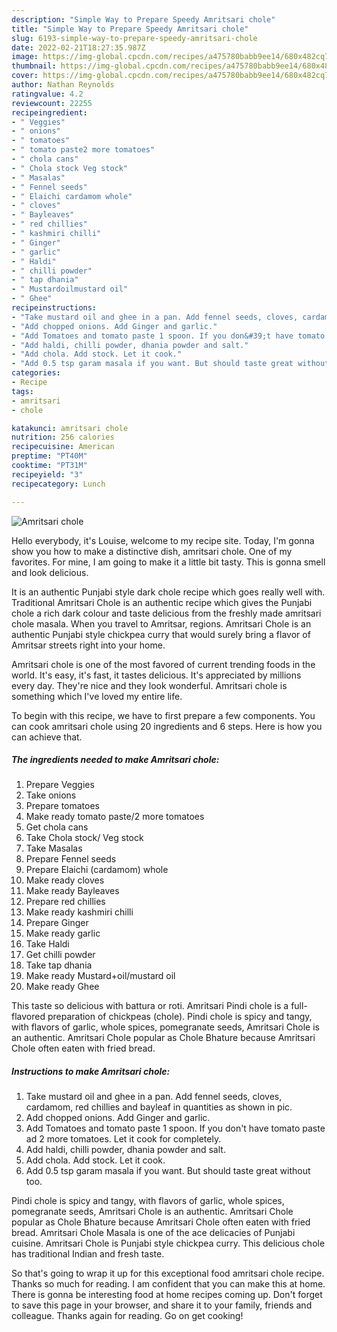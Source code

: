 ```yaml
---
description: "Simple Way to Prepare Speedy Amritsari chole"
title: "Simple Way to Prepare Speedy Amritsari chole"
slug: 6193-simple-way-to-prepare-speedy-amritsari-chole
date: 2022-02-21T18:27:35.987Z
image: https://img-global.cpcdn.com/recipes/a475780babb9ee14/680x482cq70/amritsari-chole-recipe-main-photo.jpg
thumbnail: https://img-global.cpcdn.com/recipes/a475780babb9ee14/680x482cq70/amritsari-chole-recipe-main-photo.jpg
cover: https://img-global.cpcdn.com/recipes/a475780babb9ee14/680x482cq70/amritsari-chole-recipe-main-photo.jpg
author: Nathan Reynolds
ratingvalue: 4.2
reviewcount: 22255
recipeingredient:
- " Veggies"
- " onions"
- " tomatoes"
- " tomato paste2 more tomatoes"
- " chola cans"
- " Chola stock Veg stock"
- " Masalas"
- " Fennel seeds"
- " Elaichi cardamom whole"
- " cloves"
- " Bayleaves"
- " red chillies"
- " kashmiri chilli"
- " Ginger"
- " garlic"
- " Haldi"
- " chilli powder"
- " tap dhania"
- " Mustardoilmustard oil"
- " Ghee"
recipeinstructions:
- "Take mustard oil and ghee in a pan. Add fennel seeds, cloves, cardamom, red chillies and bayleaf in quantities as shown in pic."
- "Add chopped onions. Add Ginger and garlic."
- "Add Tomatoes and tomato paste 1 spoon. If you don&#39;t have tomato paste ad 2 more tomatoes. Let it cook for completely."
- "Add haldi, chilli powder, dhania powder and salt."
- "Add chola. Add stock. Let it cook."
- "Add 0.5 tsp garam masala if you want. But should taste great without too."
categories:
- Recipe
tags:
- amritsari
- chole

katakunci: amritsari chole 
nutrition: 256 calories
recipecuisine: American
preptime: "PT40M"
cooktime: "PT31M"
recipeyield: "3"
recipecategory: Lunch

---
```



![Amritsari chole](https://img-global.cpcdn.com/recipes/a475780babb9ee14/680x482cq70/amritsari-chole-recipe-main-photo.jpg)

Hello everybody, it's Louise, welcome to my recipe site. Today, I'm gonna show you how to make a distinctive dish, amritsari chole. One of my favorites. For mine, I am going to make it a little bit tasty. This is gonna smell and look delicious.

It is an authentic Punjabi style dark chole recipe which goes really well with. Traditional Amritsari Chole is an authentic recipe which gives the Punjabi chole a rich dark colour and taste delicious from the freshly made amritsari chole masala. When you travel to Amritsar, regions. Amritsari Chole is an authentic Punjabi style chickpea curry that would surely bring a flavor of Amritsar streets right into your home.

Amritsari chole is one of the most favored of current trending foods in the world. It's easy, it's fast, it tastes delicious. It's appreciated by millions every day. They're nice and they look wonderful. Amritsari chole is something which I've loved my entire life.


To begin with this recipe, we have to first prepare a few components. You can cook amritsari chole using 20 ingredients and 6 steps. Here is how you can achieve that.

<!--inarticleads1-->

##### The ingredients needed to make Amritsari chole:

1. Prepare  Veggies
1. Take  onions
1. Prepare  tomatoes
1. Make ready  tomato paste/2 more tomatoes
1. Get  chola cans
1. Take  Chola stock/ Veg stock
1. Take  Masalas
1. Prepare  Fennel seeds
1. Prepare  Elaichi (cardamom) whole
1. Make ready  cloves
1. Make ready  Bayleaves
1. Prepare  red chillies
1. Make ready  kashmiri chilli
1. Prepare  Ginger
1. Make ready  garlic
1. Take  Haldi
1. Get  chilli powder
1. Take  tap dhania
1. Make ready  Mustard+oil/mustard oil
1. Make ready  Ghee


This taste so delicious with battura or roti. Amritsari Pindi chole is a full-flavored preparation of chickpeas (chole). Pindi chole is spicy and tangy, with flavors of garlic, whole spices, pomegranate seeds, Amritsari Chole is an authentic. Amritsari Chole popular as Chole Bhature because Amritsari Chole often eaten with fried bread. 

<!--inarticleads2-->

##### Instructions to make Amritsari chole:

1. Take mustard oil and ghee in a pan. Add fennel seeds, cloves, cardamom, red chillies and bayleaf in quantities as shown in pic.
1. Add chopped onions. Add Ginger and garlic.
1. Add Tomatoes and tomato paste 1 spoon. If you don&#39;t have tomato paste ad 2 more tomatoes. Let it cook for completely.
1. Add haldi, chilli powder, dhania powder and salt.
1. Add chola. Add stock. Let it cook.
1. Add 0.5 tsp garam masala if you want. But should taste great without too.


Pindi chole is spicy and tangy, with flavors of garlic, whole spices, pomegranate seeds, Amritsari Chole is an authentic. Amritsari Chole popular as Chole Bhature because Amritsari Chole often eaten with fried bread. Amritsari Chole Masala is one of the ace delicacies of Punjabi cuisine. Amritsari Chole is Punjabi style chickpea curry. This delicious chole has traditional Indian and fresh taste. 

So that's going to wrap it up for this exceptional food amritsari chole recipe. Thanks so much for reading. I am confident that you can make this at home. There is gonna be interesting food at home recipes coming up. Don't forget to save this page in your browser, and share it to your family, friends and colleague. Thanks again for reading. Go on get cooking!
